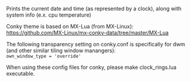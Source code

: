 Prints the current date and time (as represented by a clock), along with system info (e.x. cpu temperature)

Conky theme is based on MX-Lua (from MX-Linux):  
https://github.com/MX-Linux/mx-conky-data/tree/master/MX-Lua

The following transparency setting on conky.conf is specifically for dwm (and other similar tiling window manangers):  
`own_window_type = 'override'`

When using these config files for conky, please make clock_rings.lua executable.
